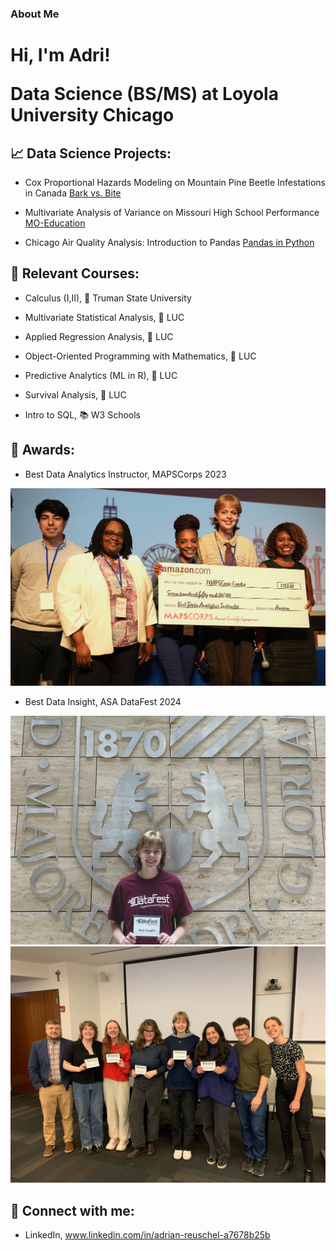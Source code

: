 ### About Me

<h1>Hi, I'm Adri! 

  
Data Science (BS/MS) at Loyola University Chicago

<h2> 📈 Data Science Projects:</h2>

- Cox Proportional Hazards Modeling on Mountain Pine Beetle Infestations in Canada    [Bark vs. Bite](https://github.com/areuschel/Survival-Analysis-Pine-Beetles)

- Multivariate Analysis of Variance on Missouri High School Performance [MO-Education](https://github.com/areuschel/MO-Education)

- Chicago Air Quality Analysis: Introduction to Pandas [Pandas in Python](https://github.com/areuschel/Trend-Analysis-with-Pandas)


<h2> 📍 Relevant Courses:</h2>

- Calculus (I,II), 🐶 Truman State University

- Multivariate Statistical Analysis, 🐺 LUC

- Applied Regression Analysis, 🐺 LUC

- Object-Oriented Programming with Mathematics, 🐺 LUC

- Predictive Analytics (ML in R), 🐺 LUC

- Survival Analysis, 🐺 LUC

- Intro to SQL, 📚 W3 Schools



<h2> 💌 Awards:</h2>

- Best Data Analytics Instructor, MAPSCorps 2023

![MAPSCorps](/Reuschel_Adrian_Scholarship.jpeg?raw=true "Optional Title")

- Best Data Insight, ASA DataFest 2024

![DataFest](ASA_Award24.JPG?raw=true "Optional Title")
![DataFest](ASA_Team_24.jpeg?raw=true "Optional Title")





<h2> 👥 Connect with me:</h2>

- LinkedIn, www.linkedin.com/in/adrian-reuschel-a7678b25b

  
